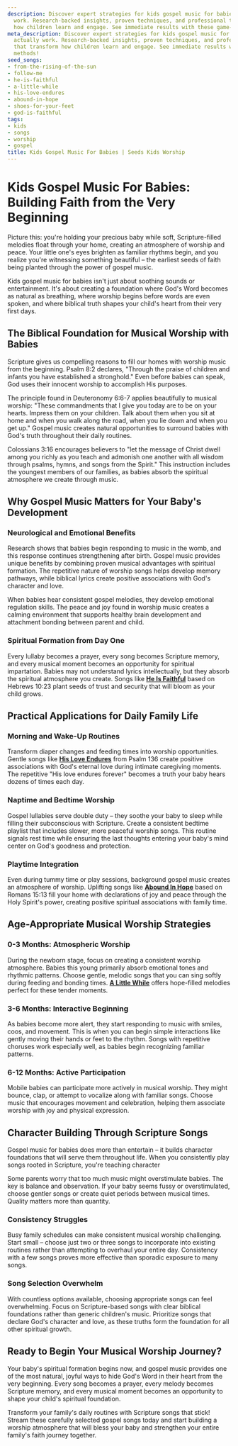 ```yaml
---
description: Discover expert strategies for kids gospel music for babies that actually
  work. Research-backed insights, proven techniques, and professional tips that transform
  how children learn and engage. See immediate results with these game-changing methods!
meta_description: Discover expert strategies for kids gospel music for babies that
  actually work. Research-backed insights, proven techniques, and professional tips
  that transform how children learn and engage. See immediate results with these game-changing
  methods!
seed_songs:
- from-the-rising-of-the-sun
- follow-me
- he-is-faithful
- a-little-while
- his-love-endures
- abound-in-hope
- shoes-for-your-feet
- god-is-faithful
tags:
- kids
- songs
- worship
- gospel
title: Kids Gospel Music For Babies | Seeds Kids Worship
---
```

# Kids Gospel Music For Babies: Building Faith from the Very Beginning

Picture this: you're holding your precious baby while soft, Scripture-filled melodies float through your home, creating an atmosphere of worship and peace. Your little one's eyes brighten as familiar rhythms begin, and you realize you're witnessing something beautiful – the earliest seeds of faith being planted through the power of gospel music.

Kids gospel music for babies isn't just about soothing sounds or entertainment. It's about creating a foundation where God's Word becomes as natural as breathing, where worship begins before words are even spoken, and where biblical truth shapes your child's heart from their very first days.

## The Biblical Foundation for Musical Worship with Babies

Scripture gives us compelling reasons to fill our homes with worship music from the beginning. Psalm 8:2 declares, "Through the praise of children and infants you have established a stronghold." Even before babies can speak, God uses their innocent worship to accomplish His purposes.

The principle found in Deuteronomy 6:6-7 applies beautifully to musical worship: "These commandments that I give you today are to be on your hearts. Impress them on your children. Talk about them when you sit at home and when you walk along the road, when you lie down and when you get up." Gospel music creates natural opportunities to surround babies with God's truth throughout their daily routines.

Colossians 3:16 encourages believers to "let the message of Christ dwell among you richly as you teach and admonish one another with all wisdom through psalms, hymns, and songs from the Spirit." This instruction includes the youngest members of our families, as babies absorb the spiritual atmosphere we create through music.

## Why Gospel Music Matters for Your Baby's Development

### Neurological and Emotional Benefits

Research shows that babies begin responding to music in the womb, and this response continues strengthening after birth. Gospel music provides unique benefits by combining proven musical advantages with spiritual formation. The repetitive nature of worship songs helps develop memory pathways, while biblical lyrics create positive associations with God's character and love.

When babies hear consistent gospel melodies, they develop emotional regulation skills. The peace and joy found in worship music creates a calming environment that supports healthy brain development and attachment bonding between parent and child.

### Spiritual Formation from Day One

Every lullaby becomes a prayer, every song becomes Scripture memory, and every musical moment becomes an opportunity for spiritual impartation. Babies may not understand lyrics intellectually, but they absorb the spiritual atmosphere you create. Songs like **[He Is Faithful](https://seedskidsworship.com/product/he-is-faithful-hebrews-1023/)** based on Hebrews 10:23 plant seeds of trust and security that will bloom as your child grows.

## Practical Applications for Daily Family Life

### Morning and Wake-Up Routines

Transform diaper changes and feeding times into worship opportunities. Gentle songs like **[His Love Endures](https://seedskidsworship.com/product/his-love-endures-psalm-1361-6-26/)** from Psalm 136 create positive associations with God's eternal love during intimate caregiving moments. The repetitive "His love endures forever" becomes a truth your baby hears dozens of times each day.

### Naptime and Bedtime Worship

Gospel lullabies serve double duty – they soothe your baby to sleep while filling their subconscious with Scripture. Create a consistent bedtime playlist that includes slower, more peaceful worship songs. This routine signals rest time while ensuring the last thoughts entering your baby's mind center on God's goodness and protection.

### Playtime Integration

Even during tummy time or play sessions, background gospel music creates an atmosphere of worship. Uplifting songs like **[Abound In Hope](https://seedskidsworship.com/product/abound-in-hope-romans-1513/)** based on Romans 15:13 fill your home with declarations of joy and peace through the Holy Spirit's power, creating positive spiritual associations with family time.

## Age-Appropriate Musical Worship Strategies

### 0-3 Months: Atmospheric Worship

During the newborn stage, focus on creating a consistent worship atmosphere. Babies this young primarily absorb emotional tones and rhythmic patterns. Choose gentle, melodic songs that you can sing softly during feeding and bonding times. **[A Little While](https://seedskidsworship.com/product/a-little-while-1-peter-510-2/)** offers hope-filled melodies perfect for these tender moments.

### 3-6 Months: Interactive Beginning

As babies become more alert, they start responding to music with smiles, coos, and movement. This is when you can begin simple interactions like gently moving their hands or feet to the rhythm. Songs with repetitive choruses work especially well, as babies begin recognizing familiar patterns.

### 6-12 Months: Active Participation

Mobile babies can participate more actively in musical worship. They might bounce, clap, or attempt to vocalize along with familiar songs. Choose music that encourages movement and celebration, helping them associate worship with joy and physical expression.

## Character Building Through Scripture Songs

Gospel music for babies does more than entertain – it builds character foundations that will serve them throughout life. When you consistently play songs rooted in Scripture, you're teaching character

Some parents worry that too much music might overstimulate babies. The key is balance and observation. If your baby seems fussy or overstimulated, choose gentler songs or create quiet periods between musical times. Quality matters more than quantity.

### Consistency Struggles

Busy family schedules can make consistent musical worship challenging. Start small – choose just two or three songs to incorporate into existing routines rather than attempting to overhaul your entire day. Consistency with a few songs proves more effective than sporadic exposure to many songs.

### Song Selection Overwhelm

With countless options available, choosing appropriate songs can feel overwhelming. Focus on Scripture-based songs with clear biblical foundations rather than generic children's music. Prioritize songs that declare God's character and love, as these truths form the foundation for all other spiritual growth.

## Ready to Begin Your Musical Worship Journey?

Your baby's spiritual formation begins now, and gospel music provides one of the most natural, joyful ways to hide God's Word in their heart from the very beginning. Every song becomes a prayer, every melody becomes Scripture memory, and every musical moment becomes an opportunity to shape your child's spiritual foundation.

Transform your family's daily routines with Scripture songs that stick! Stream these carefully selected gospel songs today and start building a worship atmosphere that will bless your baby and strengthen your entire family's faith journey together.

<script type="application/ld+json">
{
  "@context": "https://schema.org",
  "@type": "Article",
  "headline": "Kids Gospel Music For Babies",
  "author": {
    "@type": "Organization",
    "name": "Seeds Kids Worship"
  },
  "publisher": {
    "@type": "Organization",
    "name": "Seeds Kids Worship",
    "logo": {
      "@type": "ImageObject",
      "url": "https://seedskidsworship.com/logo.png"
    }
  },
  "datePublished": "2025-09-05T12:35:14.031055",
  "dateModified": "2025-09-05T12:35:14.031214",
  "description": "Discover expert strategies for kids gospel music for babies that actually work. Research-backed insights, proven techniques, and professional tips that transfor",
  "mainEntityOfPage": {
    "@type": "WebPage",
    "@id": "https://seedskidsworship.com/activities/kids-gospel-music-for-babies/"
  }
}
</script>

<script type="application/ld+json">
{
  "@context": "https://schema.org",
  "@type": "Product",
  "name": "From the Rising of the Sun",
  "description": "A worship song about praising God's name from east to west",
  "url": "https://seedskidsworship.com/product/from-the-rising-of-the-sun-psalm-1133-5/",
  "brand": {
    "@type": "Brand",
    "name": "Seeds Kids Worship"
  },
  "category": "Children's Christian Music",
  "album": "Sing God's Word"
}
</script>

<script type="application/ld+json">
{
  "@context": "https://schema.org",
  "@type": "Product",
  "name": "Follow Me",
  "description": "Based on Jesus' words in Matthew 16:24-25, this song encourages children to deny themselves, take up their cross and follow Him, discovering true life in Christ.",
  "url": "https://seedskidsworship.com/product/follow-me-matthew-1624-25/",
  "brand": {
    "@type": "Brand",
    "name": "Seeds Kids Worship"
  },
  "category": "Children's Christian Music",
  "album": "Seeds of Purpose"
}
</script>

<script type="application/ld+json">
{
  "@context": "https://schema.org",
  "@type": "Product",
  "name": "He Is Faithful",
  "description": "Trust-building song about holding fast to hope because He is faithful from Hebrews 10:23",
  "url": "https://seedskidsworship.com/product/he-is-faithful-hebrews-1023/",
  "brand": {
    "@type": "Brand",
    "name": "Seeds Kids Worship"
  },
  "category": "Children's Christian Music",
  "album": "Trust"
}
</script>

<script type="application/ld+json">
{
  "@context": "https://schema.org",
  "@type": "Product",
  "name": "A Little While",
  "description": "Hope-filled song about perseverance through suffering with confidence in God's restoration",
  "url": "https://seedskidsworship.com/product/a-little-while-1-peter-510-2/",
  "brand": {
    "@type": "Brand",
    "name": "Seeds Kids Worship"
  },
  "category": "Children's Christian
